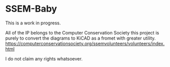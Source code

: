 # SSEM-Baby

This is a work in progress.

All of the IP belongs to the Computer Conservation Society this project is purely to convert the diagrams to KiCAD as a fromet with greater utility. https://computerconservationsociety.org/ssemvolunteers/volunteers/index.html

I do not claim any rights whatsoever.
